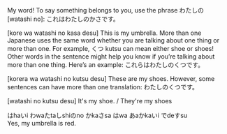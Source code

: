 My word!
To say something belongs to you, use the phrase 
わたしの
 [watashi no]:
これはわたしのかさです。

[kore wa watashi no kasa desu]
This is my umbrella.
More than one
Japanese uses the same word whether you are talking about one thing or more than one. For example, 
くつ
 kutsu can mean either shoe or shoes! Other words in the sentence might help you know if you’re talking about more than one thing. Here’s an example:
これらはわたしのくつです。

[korera wa watashi no kutsu desu]
These are my shoes.
However, some sentences can have more than one translation:
わたしのくつです。

[watashi no kutsu desu]
It's my shoe. / They're my shoes




はhaいi わwaたtaしshiのno かkaさsa はwa あaかkaいi でdeすsu  
Yes, my umbrella is red.
